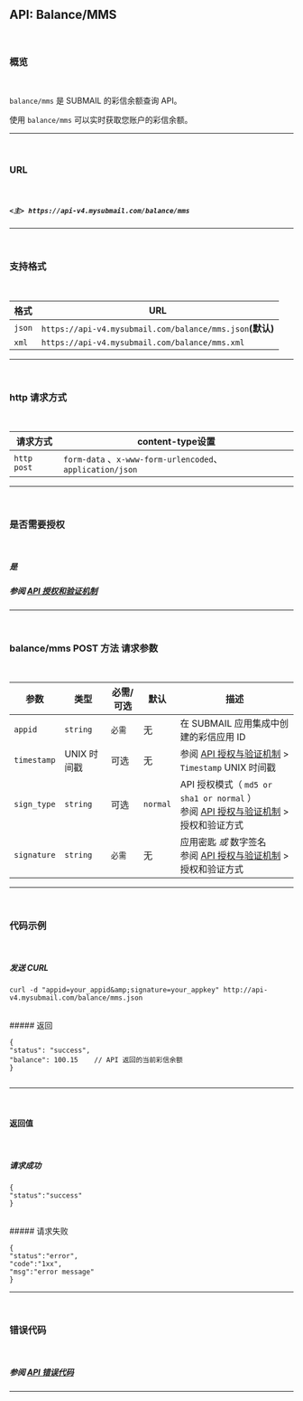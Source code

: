 ##  API: Balance/MMS

<br>

### **概览**

 <br>

`balance/mms` 是 SUBMAIL 的彩信余额查询 API。

使用 `balance/mms` 可以实时获取您账户的彩信余额。

 

------

<br>

### **URL**

<br>

##### `<主> https://api-v4.mysubmail.com/balance/mms`

------

<br>

### **支持格式**

<br>



| 格式   | URL                                                       |
| ------ | --------------------------------------------------------- |
| `json` | `https://api-v4.mysubmail.com/balance/mms.json`**(默认)** |
| `xml`  | `https://api-v4.mysubmail.com/balance/mms.xml`            |

---

<br>

### **http 请求方式**

<br>



| 请求方式    | content-type设置                                          |
| ----------- | --------------------------------------------------------- |
| `http post` | `form-data` 、`x-www-form-urlencoded`、`application/json` |

---

<br>

### **是否需要授权**

<br>

##### 是

##### 参阅 [API 授权和验证机制](https://www.mysubmail.com/documents/P8IPN4)

------

<br>

### **balance/mms POST 方法 请求参数**

<br>

| 参数        | 类型        | 必需/可选 | 默认     | 描述                                                         |
| ----------- | ----------- | --------- | -------- | ------------------------------------------------------------ |
| `appid`     | `string`    | `必需`    | 无       | 在 SUBMAIL 应用集成中创建的彩信应用 ID                       |
| `timestamp` | UNIX 时间戳 | 可选      | 无       | 参阅 [API 授权与验证机制](https://www.mysubmail.com/documents/P8IPN4) >  `Timestamp` UNIX 时间戳 |
| `sign_type` | `string`    | 可选      | `normal` | API 授权模式（  `md5 or sha1 or normal` ）<br>参阅 [API 授权与验证机制](https://www.mysubmail.com/documents/P8IPN4) >  授权和验证方式 |
| `signature` | `string`    | `必需`    | 无       | 应用密匙 *或* 数字签名<br>参阅 [API 授权与验证机制](https://www.mysubmail.com/documents/P8IPN4) >  授权和验证方式 |

------

<br>

### **代码示例**

<br>



##### 发送 CURL


```
curl -d "appid=your_appid&amp;signature=your_appkey" http://api-v4.mysubmail.com/balance/mms.json
```

<br>
##### 返回


```
{
"status": "success",
"balance": 100.15    // API 返回的当前彩信余额
}
               
```



------



<br>

#### 返回值

<br>



##### 请求成功


```
{
"status":"success"
}
```

<br>
##### 请求失败


```
{
"status":"error",
"code":"1xx",
"msg":"error message"
}
```

------

<br>

###  **错误代码**

<br>

##### 参阅 [API 错误代码](https://www.mysubmail.com/documents/fbaT14)

------
